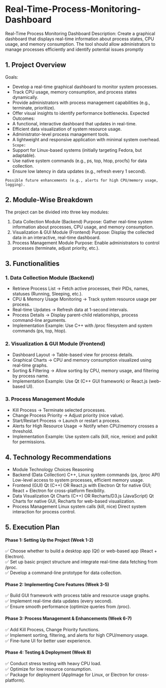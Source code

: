 # Real-Time-Process-Monitoring-Dashboard
 Real-Time Process Monitoring Dashboard Description: Create a graphical dashboard that displays real-time information about process states, CPU usage, and memory consumption. The tool should allow administrators to manage processes efficiently and identify potential issues promptly

## 1. Project Overview
Goals:
- Develop a real-time graphical dashboard to monitor system processes.
- Track CPU usage, memory consumption, and process states dynamically.
- Provide administrators with process management capabilities (e.g., terminate, prioritize).
- Offer visual insights to identify performance bottlenecks.
Expected Outcomes:
- A functional, interactive dashboard that updates in real-time.
- Efficient data visualization of system resource usage.
- Administrator-level process management tools.
- A lightweight and responsive application with minimal system overhead.
```Scope:```
- Support for Linux-based systems (initially targeting Fedora, but adaptable).
- Use native system commands (e.g., ps, top, htop, procfs) for data collection.
- Ensure low latency in data updates (e.g., refresh every 1 second).

```Possible future enhancements (e.g., alerts for high CPU/memory usage, logging).```

## 2. Module-Wise Breakdown
The project can be divided into three key modules:
 1. Data Collection Module (Backend)
  Purpose: Gather real-time system information about processes, CPU usage, and memory consumption.
 2. Visualization & GUI Module (Frontend)
  Purpose: Display the collected data in an interactive, real-time dashboard.
 3. Process Management Module
  Purpose: Enable administrators to control processes (terminate, adjust priority, etc.).

## 3. Functionalities
### 1. Data Collection Module (Backend)
- Retrieve Process List → Fetch active processes, their PIDs, names, statuses (Running, Sleeping, etc.).
- CPU & Memory Usage Monitoring → Track system resource usage per process.
- Real-time Updates → Refresh data at 1-second intervals.
- Process Details → Display parent-child relationships, process command-line arguments.
- Implementation Example: Use C++ with /proc filesystem and system commands (ps, top, htop).
### 2. Visualization & GUI Module (Frontend)
- Dashboard Layout → Table-based view for process details.
- Graphical Charts → CPU and memory consumption visualized using real-time graphs.
- Sorting & Filtering → Allow sorting by CPU, memory usage, and filtering by process name.
- Implementation Example: Use Qt (C++ GUI framework) or React.js (web-based UI).
### 3. Process Management Module
- Kill Process → Terminate selected processes.
- Change Process Priority → Adjust priority (nice value).
- Start/Restart Process → Launch or restart a process.
- Alerts for High Resource Usage → Notify when CPU/memory crosses a threshold.
- Implementation Example: Use system calls (kill, nice, renice) and polkit for permissions.
## 4. Technology Recommendations
- Module	Technology Choices	Reasoning
- Backend (Data Collection)	C++, Linux system commands (ps, /proc API)	Low-level access to system processes, efficient memory usage.
- Frontend (GUI)	Qt (C++) OR React.js with Electron	Qt for native GUI; React + Electron for cross-platform flexibility.
- Data Visualization	Qt Charts (C++) OR Recharts/D3.js (JavaScript)	Qt Charts for native GUI, Recharts for web-based visualization.
- Process Management	Linux system calls (kill, nice)	Direct system interaction for process control.
## 5. Execution Plan
#### Phase 1: Setting Up the Project (Week 1-2)
✅ Choose whether to build a desktop app (Qt) or web-based app (React + Electron).<br>
✅ Set up basic project structure and integrate real-time data fetching from /proc.<br>
✅ Develop a command-line prototype for data collection.<br>

#### Phase 2: Implementing Core Features (Week 3-5)
✅ Build GUI framework with process table and resource usage graphs.<br>
✅ Implement real-time data updates (every second).<br>
✅ Ensure smooth performance (optimize queries from /proc).<br>

#### Phase 3: Process Management & Enhancements (Week 6-7)
✅ Add Kill Process, Change Priority functions.<br>
✅ Implement sorting, filtering, and alerts for high CPU/memory usage.<br>
✅ Fine-tune UI for better user experience.<br>

#### Phase 4: Testing & Deployment (Week 8)
✅ Conduct stress testing with heavy CPU load.<br>
✅ Optimize for low resource consumption.<br>
✅ Package for deployment (AppImage for Linux, or Electron for cross-platform).<br>

